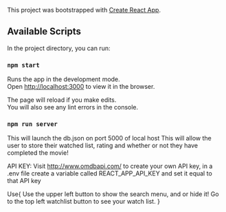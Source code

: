 This project was bootstrapped with [Create React App](https://github.com/facebook/create-react-app).

## Available Scripts

In the project directory, you can run:

### `npm start`

Runs the app in the development mode.\
Open [http://localhost:3000](http://localhost:3000) to view it in the browser.

The page will reload if you make edits.\
You will also see any lint errors in the console.

### `npm run server`

This will launch the db.json on port 5000 of local host
This will allow the user to store their watched list, rating and whether or not they have completed the movie!

API KEY:
Visit http://www.omdbapi.com/ to create your own API key, in a .env file create a variable called
REACT_APP_API_KEY and set it equal to that API key

Use{
Use the upper left button to show the search menu, and or hide it!
Go to the top left watchlist button to see your watch list.
}
